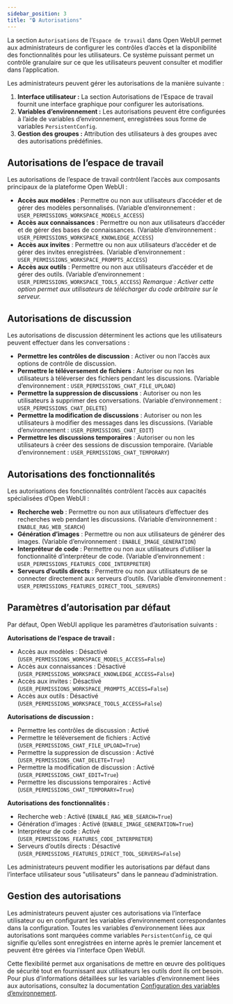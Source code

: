 ```yaml
---
sidebar_position: 3
title: "🔒 Autorisations"
---
```


La section `Autorisations` de l’`Espace de travail` dans Open WebUI permet aux administrateurs de configurer les contrôles d’accès et la disponibilité des fonctionnalités pour les utilisateurs. Ce système puissant permet un contrôle granulaire sur ce que les utilisateurs peuvent consulter et modifier dans l’application.

Les administrateurs peuvent gérer les autorisations de la manière suivante :

1. **Interface utilisateur :** La section Autorisations de l’Espace de travail fournit une interface graphique pour configurer les autorisations.
2. **Variables d’environnement :** Les autorisations peuvent être configurées à l’aide de variables d’environnement, enregistrées sous forme de variables `PersistentConfig`.
3. **Gestion des groupes :** Attribution des utilisateurs à des groupes avec des autorisations prédéfinies.

## Autorisations de l’espace de travail

Les autorisations de l’espace de travail contrôlent l’accès aux composants principaux de la plateforme Open WebUI :

* **Accès aux modèles** : Permettre ou non aux utilisateurs d’accéder et de gérer des modèles personnalisés. (Variable d’environnement : `USER_PERMISSIONS_WORKSPACE_MODELS_ACCESS`)
* **Accès aux connaissances** : Permettre ou non aux utilisateurs d’accéder et de gérer des bases de connaissances. (Variable d’environnement : `USER_PERMISSIONS_WORKSPACE_KNOWLEDGE_ACCESS`)
* **Accès aux invites** : Permettre ou non aux utilisateurs d’accéder et de gérer des invites enregistrées. (Variable d’environnement : `USER_PERMISSIONS_WORKSPACE_PROMPTS_ACCESS`)
* **Accès aux outils** : Permettre ou non aux utilisateurs d’accéder et de gérer des outils. (Variable d’environnement : `USER_PERMISSIONS_WORKSPACE_TOOLS_ACCESS`) *Remarque : Activer cette option permet aux utilisateurs de télécharger du code arbitraire sur le serveur.*

## Autorisations de discussion

Les autorisations de discussion déterminent les actions que les utilisateurs peuvent effectuer dans les conversations :

* **Permettre les contrôles de discussion** : Activer ou non l’accès aux options de contrôle de discussion.
* **Permettre le téléversement de fichiers** : Autoriser ou non les utilisateurs à téléverser des fichiers pendant les discussions. (Variable d’environnement : `USER_PERMISSIONS_CHAT_FILE_UPLOAD`)
* **Permettre la suppression de discussions** : Autoriser ou non les utilisateurs à supprimer des conversations. (Variable d’environnement : `USER_PERMISSIONS_CHAT_DELETE`)
* **Permettre la modification de discussions** : Autoriser ou non les utilisateurs à modifier des messages dans les discussions. (Variable d’environnement : `USER_PERMISSIONS_CHAT_EDIT`)
* **Permettre les discussions temporaires** : Autoriser ou non les utilisateurs à créer des sessions de discussion temporaire. (Variable d’environnement : `USER_PERMISSIONS_CHAT_TEMPORARY`)

## Autorisations des fonctionnalités

Les autorisations des fonctionnalités contrôlent l’accès aux capacités spécialisées d’Open WebUI :

* **Recherche web** : Permettre ou non aux utilisateurs d’effectuer des recherches web pendant les discussions. (Variable d’environnement : `ENABLE_RAG_WEB_SEARCH`)
* **Génération d’images** : Permettre ou non aux utilisateurs de générer des images. (Variable d’environnement : `ENABLE_IMAGE_GENERATION`)
* **Interpréteur de code** : Permettre ou non aux utilisateurs d’utiliser la fonctionnalité d’interpréteur de code. (Variable d’environnement : `USER_PERMISSIONS_FEATURES_CODE_INTERPRETER`)
* **Serveurs d’outils directs** : Permettre ou non aux utilisateurs de se connecter directement aux serveurs d’outils. (Variable d’environnement : `USER_PERMISSIONS_FEATURES_DIRECT_TOOL_SERVERS`)

## Paramètres d’autorisation par défaut

Par défaut, Open WebUI applique les paramètres d’autorisation suivants :

**Autorisations de l’espace de travail :**
- Accès aux modèles : Désactivé (`USER_PERMISSIONS_WORKSPACE_MODELS_ACCESS=False`)
- Accès aux connaissances : Désactivé (`USER_PERMISSIONS_WORKSPACE_KNOWLEDGE_ACCESS=False`)
- Accès aux invites : Désactivé (`USER_PERMISSIONS_WORKSPACE_PROMPTS_ACCESS=False`)
- Accès aux outils : Désactivé (`USER_PERMISSIONS_WORKSPACE_TOOLS_ACCESS=False`)

**Autorisations de discussion :**
- Permettre les contrôles de discussion : Activé
- Permettre le téléversement de fichiers : Activé (`USER_PERMISSIONS_CHAT_FILE_UPLOAD=True`)
- Permettre la suppression de discussion : Activé (`USER_PERMISSIONS_CHAT_DELETE=True`)
- Permettre la modification de discussion : Activé (`USER_PERMISSIONS_CHAT_EDIT=True`)
- Permettre les discussions temporaires : Activé (`USER_PERMISSIONS_CHAT_TEMPORARY=True`)

**Autorisations des fonctionnalités :**
- Recherche web : Activé (`ENABLE_RAG_WEB_SEARCH=True`)
- Génération d’images : Activé (`ENABLE_IMAGE_GENERATION=True`)
- Interpréteur de code : Activé (`USER_PERMISSIONS_FEATURES_CODE_INTERPRETER`)
- Serveurs d’outils directs : Désactivé (`USER_PERMISSIONS_FEATURES_DIRECT_TOOL_SERVERS=False`)

Les administrateurs peuvent modifier les autorisations par défaut dans l’interface utilisateur sous "utilisateurs" dans le panneau d’administration.

## Gestion des autorisations

Les administrateurs peuvent ajuster ces autorisations via l’interface utilisateur ou en configurant les variables d’environnement correspondantes dans la configuration. Toutes les variables d’environnement liées aux autorisations sont marquées comme variables `PersistentConfig`, ce qui signifie qu’elles sont enregistrées en interne après le premier lancement et peuvent être gérées via l’interface Open WebUI.

Cette flexibilité permet aux organisations de mettre en œuvre des politiques de sécurité tout en fournissant aux utilisateurs les outils dont ils ont besoin. Pour plus d’informations détaillées sur les variables d’environnement liées aux autorisations, consultez la documentation [Configuration des variables d’environnement](../../getting-started/env-configuration.md#workspace-permissions).
